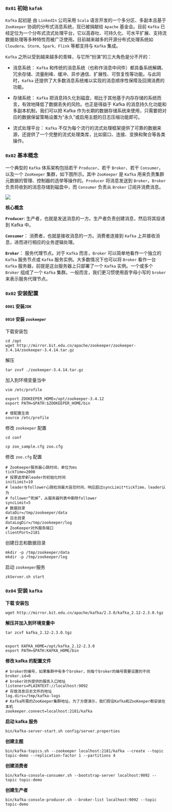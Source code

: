 

### `0x01` 初始 `kafak`

`Kafka` 起初是 由 `LinkedIn` 公司采用 `Scala` 语言开发的一个多分区、多副本且基于 `ZooKeeper` 协调的分布式消息系统，现已被捐献给 `Apache` 基金会。目前 `Kafka` 已经定位为一个分布式流式处理平台，它以高吞吐、可持久化、可水平扩展、支持流数据处理等多种特性而被广泛使用。目前越来越多的开源分布式处理系统如 `Cloudera、Storm、Spark、Flink` 等都支持与 `Kafka` 集成。

`Kafka` 之所以受到越来越多的青睐，与它所“扮演”的三大角色是分不开的：

- 消息系统： `Kafka` 和传统的消息系统（也称作消息中间件）都具备系统解耦、冗余存储、流量削峰、缓冲、异步通信、扩展性、可恢复性等功能。与此同时，`Kafka` 还提供了大多数消息系统难以实现的消息顺序性保障及回溯消费的功能。

* 存储系统： `Kafka` 把消息持久化到磁盘，相比于其他基于内存存储的系统而言，有效地降低了数据丢失的风险。也正是得益于 Kafka 的消息持久化功能和多副本机制，我们可以把 Kafka 作为长期的数据存储系统来使用，只需要把对应的数据保留策略设置为“永久”或启用主题的日志压缩功能即可。

* 流式处理平台： `Kafka` 不仅为每个流行的流式处理框架提供了可靠的数据来源，还提供了一个完整的流式处理类库，比如窗口、连接、变换和聚合等各类操作。

### `0x02` 基本概念

一个典型的 `Kafka` 体系架构包括若干 `Producer`、若干 `Broker`、若干 `Consumer`，以及一个 `ZooKeeper` 集群，如下图所示。其中 `ZooKeeper` 是 `Kafka` 用来负责集群元数据的管理、控制器的选举等操作的。`Producer` 将消息发送到 `Broker`，`Broker` 负责将收到的消息存储到磁盘中，而 `Consumer` 负责从 `Broker` 订阅并消费消息。

![](http://images.atomblogs.com/20190814170930.png)

**核心概念**

**`Producer`**: 生产者，也就是发送消息的一方。生产者负责创建消息，然后将其投递到 Kafka 中。

**`Consumer`**： 消费者，也就是接收消息的一方。消费者连接到 `Kafka` 上并接收消息，进而进行相应的业务逻辑处理。

**`Broker`**： 服务代理节点。对于 `Kafka` 而言，`Broker` 可以简单地看作一个独立的 `Kafka` 服务节点或 `Kafka` 服务实例。大多数情况下也可以将 `Broker` 看作一台 `Kafka` 服务器，前提是这台服务器上只部署了一个 `Kafka` 实例。一个或多个 `Broker` 组成了一个 `Kafka` 集群。一般而言，我们更习惯使用首字母小写的 `broker` 来表示服务代理节点。

### `0x02` 安装配置

#### `0001` 安装`JDK`

#### `0010` 安装 `zookeeper`

下载安装包

```shell
cd /opt
wget http://mirror.bit.edu.cn/apache/zookeeper/zookeeper-3.4.14/zookeeper-3.4.14.tar.gz
```

解压

```shell
tar zxvf ./zookeeper-3.4.14.tar.gz
```

加入到环境变量当中

```shell
vim /etc/profile

export ZOOKEEPER_HOME=/opt/zookeeper-3.4.12
export PATH=$PATH:$ZOOKEEPER_HOME/bin

# 使配置生效
source /etc/profile
```

修改 `zookeeper` 配置

```shell
cd conf

cp zoo_sample.cfg zoo.cfg
```

修改 `zoo.cfg` 配置

```shell
# ZooKeeper服务器心跳时间，单位为ms
tickTime=2000
# 投票选举新leader的初始化时间
initLimit=10
# leader与follower心跳检测最大容忍时间，响应超过syncLimit*tickTime，leader认为
# follower“死掉”，从服务器列表中删除follower
syncLimit=5
# 数据目录
dataDir=/tmp/zookeeper/data
# 日志目录
dataLogDir=/tmp/zookeeper/log
# ZooKeeper对外服务端口
clientPort=2181
```

创建日志和数据目录

```shell
mkdir -p /tmp/zookeeper/data
mkdir -p /tmp/zookeeper/log
```

启动 `zookeeper`服务

```shell
zkServer.sh start
```

### `0x04` 安装 `kafka`

**下载 安装包**

```shell
wget http://mirror.bit.edu.cn/apache/kafka/2.3.0/kafka_2.12-2.3.0.tgz
```

**解压并加入到环境变量中**

```shell
tar zcvf kafka_2.12-2.3.0.tgz


export KAFKA_HOME=/opt/kafka_2.12-2.3.0
export PATH=$PATH:KAFKA_HOME/bin

```

**修改 kafka 的配置文件**

```shell
# broker的编号，如果集群中有多个broker，则每个broker的编号需要设置的不同
broker.id=0
# broker对外提供的服务入口地址
listeners=PLAINTEXT://localhost:9092
# 存放消息日志文件的地址
log.dirs=/tmp/kafka-logs
# Kafka所需的ZooKeeper集群地址，为了方便演示，我们假设Kafka和ZooKeeper都安装在本机
zookeeper.connect=localhost:2181/kafka
```

**启动 kafka 服务**

```shell
bin/kafka-server-start.sh config/server.properties
```

**创建主题**

```shell
bin/kafka-topics.sh --zookeeper localhost:2181/kafka --create --topic topic-demo --replication-factor 1 --partitions 4
```

**创建消费者**

```shell
bin/kafka-console-consumer.sh --bootstrap-server localhost:9092 --topic topic-demo
```

**创建生产者**

```shell
bin/kafka-console-producer.sh --broker-list localhost:9092 --topic topic-demo
```

